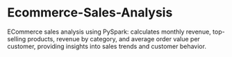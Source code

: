 # Ecommerce-Sales-Analysis
ECommerce sales analysis using PySpark: calculates monthly revenue, top-selling products, revenue by category, and average order value per customer, providing insights into sales trends and customer behavior.
